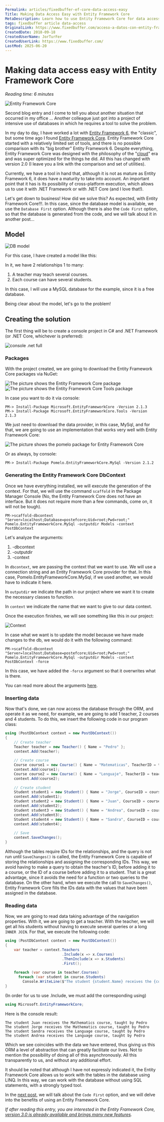 ```yaml
---
Permalink: articles/fixedbuffer-ef-core-data-access-easy
Title: Making Data Access Easy with Entity Framework Core
MetaDescription: Learn how to use Entity Framework Core for data access in this tutorial. Get step-by-step instructions on how to generate the Entity Framework Core DbContext, insert data, and read data using navigation properties.
tags: fixedbuffer article data-access
OriginalLink: https://www.fixedbuffer.com/acceso-a-datos-con-entity-framework-core/
CreatedDate: 2018-09-18
CreatedUserName: JorTurFer
CreatedUserLink: https://www.fixedbuffer.com/
LastMod: 2025-06-20
---
```


# Making data access easy with Entity Framework Core

_Reading time: 6 minutes_

<img src="https://www.FixedBuffer.com/wp-content/uploads/2018/09/EFCore.png" alt="Entity Framework Core">

Second blog entry and I come to tell you about another situation that occurred in my office ... Another colleague just got into a project of intensive use of databases in which he requires a tool to solve the problem.

In my day to day, I have worked a lot with [Entity Framework 6](https://docs.microsoft.com/ef/ef6/), the "classic", but some time ago I found [Entity Framework Core](https://docs.microsoft.com/ef/core/). Entity Framework Core started with a relatively limited set of tools, and there is no possible comparison with its "big brother" Entity Framework 6. Despite everything, Entity Framework Core was designed with the philosophy of the "[cloud](https://www.fixedbuffer.com/como-instalar-netcore-en-linux/)" era and was super optimized for the things he did. All this has changed with version 2.0 (I leave you a link with the comparison and set of utilities).

Currently, we have a tool in hand that, although it is not as mature as Entity Framework 6, it does have a maturity to take into account. An important point that it has is its possibility of cross-platform execution, which allows us to use it with .NET Framework or with .NET Core (and I love that!).

Let's get down to business! How did we solve this? As expected, with Entity Framework Core!!!. In this case, since the database model is available, we use the `Database First` option. Although there is also the `Code First` option, so that the database is generated from the code, and we will talk about it in another post…

## Model

<img src="https://www.FixedBuffer.com/wp-content/uploads/2018/09/modelo.jpg" alt="DB model">

For this case, I have created a model like this:

In it, we have 2 relationships 1 to many:

1. A teacher may teach several courses.
2. Each course can have several students.

In this case, I will use a MySQL database for the example, since it is a free database.

Being clear about the model, let's go to the problem!

## Creating the solution

The first thing will be to create a console project in C# and .NET Framework (or .NET Core, whichever is preferred):

<img src="https://www.FixedBuffer.com/wp-content/uploads/2018/09/consola-.net-full-1.jpg" alt="console .net full">

### Packages

With the project created, we are going to download the Entity Framework Core packages via NuGet:

<img src="https://www.FixedBuffer.com/wp-content/uploads/2018/09/efc.jpg" alt="The picture shows the Entity Framework Core package">

<img src="https://www.FixedBuffer.com/wp-content/uploads/2018/09/tools-2.jpg" alt="The picture shows the Entity Framework Core Tools package">

In case you want to do it via console:

```package-manager
PM-> Install-Package Microsoft.EntityFrameworkCore -Version 2.1.3
PM-> Install-Package Microsoft.EntityFrameworkCore.Tools -Version 2.1.3
```

We just need to download the data provider, in this case, MySql, and for that, we are going to use an implementation that works very well with Entity Framework Core:

<img src="https://www.FixedBuffer.com/wp-content/uploads/2018/09/pomelo.jpg" alt="The picture shows the pomelo package for Entity Framework Core">

Or as always, by console:

```package-manager
PM-> Install-Package Pomelo.EntityFrameworkCore.MySql -Version 2.1.2
```

### Generating the Entity Framework Core DbContext

Once we have everything installed, we will execute the generation of the context. For that, we will use the command `scaffold` in the Package Manager Console (No, the Entity Framework Core does not have an interface. But it does not require more than a few commands, come on, it will not be tough).

```package-manager
PM->scaffold-dbcontext "Server=localhost;Database=postefcore;Uid=root;Pwd=root;" Pomelo.EntityFrameworkCore.MySql -outputdir Models -context PostDbContext
```

Let's analyze the arguments:

1. -dbcontext
2. -outputdir
3. -context

In `dbcontext`, we are passing the context that we want to use. We will use a connection string and an Entity Framework Core provider for that. In this case, Pomelo.EntityFrameworkCore.MySql, if we used another, we would have to indicate it here.

In `outputdir` we indicate the path in our project where we want it to create the necessary classes to function.

In `context` we indicate the name that we want to give to our data context.

Once the execution finishes, we will see something like this in our project:

<img src="https://www.FixedBuffer.com/wp-content/uploads/2018/09/Contexto.jpg" alt="Context">

In case what we want is to update the model because we have made changes to the db, we would do it with the following command:

```package-manager
PM->scaffold-dbcontext "Server=localhost;Database=postefcore;Uid=root;Pwd=root;" Pomelo.EntityFrameworkCore.MySql -outputdir Models -context PostDbContext -force
```

In this case, we have added the `-force` argument so that it overwrites what is there.

You can read more about the arguments [here](https://docs.microsoft.com/ef/core/miscellaneous/cli/powershell).

### Inserting data

Now that's done, we can now access the database through the ORM, and operate it as we need, for example, we are going to add 1 teacher, 2 courses and 4 students. To do this, we insert the following code in our program class:

```csharp
using (PostDbContext context = new PostDbContext())
{
    // Create teacher
    Teacher teacher = new Teacher() { Name = "Pedro" };
    context.Add(teacher);
    
    // Create course
    Course course1 = new Course() { Name = "Matematicas", TeacherID = teacher.TeacherID };
    context.Add(course1);
    Course course2 = new Course() { Name = "Lenguaje", TeacherID = teacher.TeacherID };
    context.Add(course2);
    
    // Create student
    Student student1 = new Student() { Name = "Jorge", CourseID = course1.CourseID };
    context.Add(student1);
    Student student2 = new Student() { Name = "Juan", CourseID = course1.CourseID };
    context.Add(student2);
    Student student3 = new Student() { Name = "Andrea", CourseID = course2.CourseID };
    context.Add(student3);
    Student student4 = new Student() { Name = "Sandra", CourseID = course2.CourseID };
    context.Add(student4);
    
    // Save
    context.SaveChanges();
}
```

Although the tables require IDs for the relationships, and the query is not run until `SaveChanges()` is called, the Entity Framework Core is capable of storing the relationships and assigning the corresponding IDs. This way, we avoid having to make a query to obtain the teacher's ID, before adding it to a course, or the ID of a course before adding it to a student. That is a great advantage, since it avoids the need for a function or two queries to the database. On the other hand, when we execute the call to `SaveChanges()`, Entity Framework Core fills the IDs data with the values ​​that have been assigned in the database.

### Reading data

Now, we are going to read data taking advantage of the navigation properties. With it, we are going to get a teacher. With the teacher, we will get all his students without having to execute several queries or a long `INNER JOIN`. For that, we execute the following code:

```csharp
using (PostDbContext context = new PostDbContext())
{
    var teacher = context.Teachers
                          .Include(x => x.Courses)
                          .ThenInclude(x => x.Students)
                          .First();
                          
    foreach (var course in teacher.Courses)
      foreach (var student in course.Students)
        Console.WriteLine($"The student {student.Name} receives the {course.Name} course, taught by {teacher.Name}");
}
```

(In order for us to use .Include, we must add the corresponding using)

```csharp
using Microsoft.EntityFrameworkCore;
```

Here is the console result:

```console
The student Juan receives the Mathematics course, taught by Pedro
The student Jorge receives the Mathematics course, taught by Pedro
The student Sandra receives the Language course, taught by Pedro
The student Andrea receives the Language course, taught by Pedro
```

Which we see coincides with the data we have entered, thus giving us this ORM a level of abstraction that can greatly facilitate our lives. Not to mention the possibility of doing all of this asynchronously. All this transparently to us, and without any additional effort.

It should be noted that although I have not expressly indicated it, the Entity Framework Core allows us to work with the tables in the database using LINQ. In this way, we can work with the database without using SQL statements, with a strongly typed tool.

In the [next post](/articles/fixedbuffer-ef-core-data-access-easy-2), we will talk about the `Code First` option, and we will delve into the benefits of using an Entity Framework Core.

_If after reading this entry, you are interested in the Entity Framework Core, [version 3.0 is already available and brings many new features](articles/fixedbuffer-ef-core-what-is-new)._